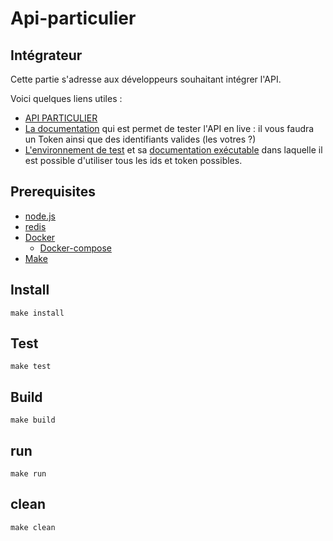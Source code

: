 # Api-particulier

## Intégrateur

Cette partie s'adresse aux développeurs souhaitant intégrer l'API.

Voici quelques liens utiles :

 * [API PARTICULIER](https://apiparticulier.sgmap.fr)
 * [La documentation](https://apiparticulier.sgmap.fr/docs) qui est permet de
 tester l'API en live : il vous faudra un Token ainsi que des identifiants
 valides (les votres ?)
 * [L'environnement de test](https://apiparticulier-mock.sgmap.fr/api/ping) et
 sa [documentation exécutable](https://apiparticulier-mock.sgmap.fr/docs) dans
 laquelle il est possible d'utiliser tous les ids et token possibles.


## Prerequisites

* [node.js](http://nodejs.org)
* [redis](http://redis.io/)
* [Docker](https://www.docker.com/)
  * [Docker-compose](https://docs.docker.com/compose/)
* [Make](http://www.tutorialspoint.com/makefile/)

## Install

    make install


## Test

    make test

## Build

    make build

## run

    make run


## clean

    make clean
